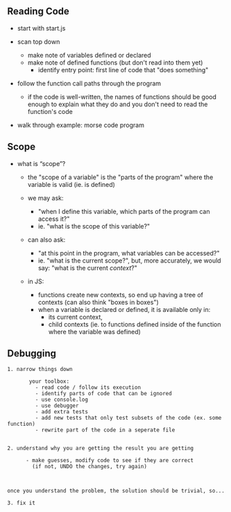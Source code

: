 ## Reading Code

 - start with start.js

 - scan top down
   - make note of variables defined or declared
   - make note of defined functions (but don't read into them yet)
	 - identify entry point: first line of code that "does something"
 - follow the function call paths through the program
   - if the code is well-written, the names of functions should be good enough to explain what they do and you don't need to read the function's code

 - walk through example: morse code program



## Scope

  - what is “scope”?
    - the "scope of a variable" is the "parts of the program" where the variable is valid (ie. is defined)
    - we may ask:
      - "when I define this variable, which parts of the program can access it?"
      - ie. "what is the scope of this variable?"
    - can also ask:
      - "at this point in the program, what variables can be accessed?"
      - ie. "what is the current scope?", but, more accurately, we would say: "what is the current _context_?"

    - in JS:
      - functions create new contexts, so end up having a tree of contexts (can also think "boxes in boxes")
      - when a variable is declared or defined, it is available only in:
        - its current context,
        - child contexts (ie. to functions defined inside of the function where the variable was defined)



## Debugging


    1. narrow things down
          
           your toolbox:
             - read code / follow its execution
             - identify parts of code that can be ignored
             - use console.log
             - use debugger
             - add extra tests
             - add new tests that only test subsets of the code (ex. some function)
             - rewrite part of the code in a seperate file 

    
    2. understand why you are getting the result you are getting
     
          - make guesses, modify code to see if they are correct
            (if not, UNDO the changes, try again)



    once you understand the problem, the solution should be trivial, so...

    3. fix it